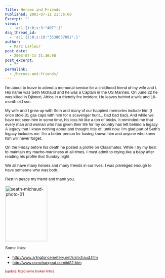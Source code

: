 ```yaml
---
Title: Heroes and Friends
Published: 2003-07-11 21:36:00
Excerpt: ""
views:
  - 'a:1:{i:0;s:3:"407";}'
dsq_thread_id:
  - 'a:1:{i:0;s:10:"3538637092";}'
author:
  - Marc LaFleur
post_date:
  - 2003-07-11 21:36:00
post_excerpt:
  - ""
permalink:
  - /heroes-and-friends/
---
```

<p><font face="Arial" size="2"><span class="000441021">I'm about to leave to attend a memorial service for a childhood friend of my wife and I. His name was Seth Michaud and he was a Captain in the US Marines. On June 22 he was killed in Djibouti, Africa in a friendly fire incident. He leaves behind a wife and 18-month old son.</span></font></p>  <p><font face="Arial" size="2"><span class="000441021">My wife and I grew up with Seth and many of our happiest memories include him (I once stole 31 gas caps with him for a scavenger hunt... bad bad bad). And while we have not seen him in some time, his loss hit like a ton of bricks. It reminded me that every man and woman who has given their life for my country has left behind a legacy. A legacy that I knew nothing about and thought little of, until now. I</span></font><font face="Arial" size="2"><span class="000441021">'m glad part of Seth's legacy includes me. I'm a better person for having known him and anyone who knew him will never forget. </span></font></p>  <p><font face="Arial" size="2"><span class="000441021">On the Friday before his death he posted a profile on Classmates. While I try my best to maintain my macho-manliness at all times, I must admit to crying like a baby after reading his profile that Sunday night. </span></font></p>  <p><font face="Arial" size="2"><span class="000441021">We all have many heroes and many friends in our lives. I was privileged enough to have someone who was both. </span></font></p>  <p><font face="Arial" size="2"><span class="000441021"></span></font><font face="Arial" size="2"><span class="000441021">Rest in peace my friend and thank you.</span></font></p>  <p><a href="http://weblogs.asp.net/blogs/mlafleur/WindowsLiveWriter/HeroesandFriends_CBB8/seath-michaud-photo-01_2.jpg"><img style="border-top-width: 0px; border-left-width: 0px; border-bottom-width: 0px; border-right-width: 0px" height="180" alt="seath-michaud-photo-01" src="http://weblogs.asp.net/blogs/mlafleur/WindowsLiveWriter/HeroesandFriends_CBB8/seath-michaud-photo-01_thumb.jpg" width="136" border="0" /></a> </p>  <p><font face="Arial" size="2"><span class="000441021">Some links: </span></font></p>  <ul>   <li><font face="Arial" size="2"><span class="000441021"><a href="http://www.arlingtoncemetery.net/srmichaud.htm">http://www.arlingtoncemetery.net/srmichaud.htm</a></span></font> </li>    <li><font face="Arial" size="2"><span class="000441021"><a href="http://www.usmchangout.com/id82.htm">http://www.usmchangout.com/id82.htm</a></span></font> </li> </ul>  <p><font color="#800000" size="1">[update: fixed some broken links]</font></p>
